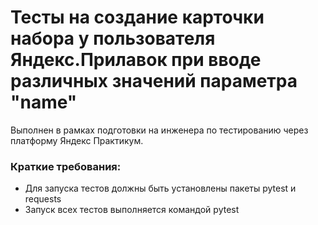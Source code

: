 ﻿# Тесты на создание карточки набора у пользователя Яндекс.Прилавок при вводе различных значений параметра "name"
Выполнен в рамках подготовки на инженера по тестированию через платформу Яндекс Практикум. 

### Краткие требования:
- Для запуска тестов должны быть установлены пакеты pytest и requests
- Запуск всех тестов выполняется командой pytest
